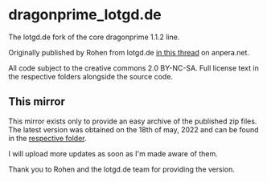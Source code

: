 # dragonprime_lotgd.de
The lotgd.de fork of the core dragonprime 1.1.2 line.

Originally published by Rohen from lotgd.de [in this thread](http://anpera.homeip.net/phpbb3/viewtopic.php?f=25&t=5608) on anpera.net.

All code subject to the creative commons 2.0 BY-NC-SA. Full license text in the respective folders alongside the source code.

## This mirror

This mirror exists only to provide an easy archive of the published zip files. The latest version was obtained on the 18th of may, 2022 and can be found in the  [respective folder](./2022-05-18/).

I will upload more updates as soon as I'm made aware of them.

Thank you to Rohen and the lotgd.de team for providing the version.